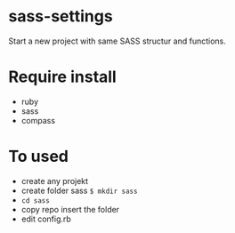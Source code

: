 sass-settings
=============

Start a new project with same SASS structur and functions.

# Require install
* ruby
* sass
* compass

# To used
* create any projekt
* create folder sass `$ mkdir sass`
* `cd sass`
* copy repo insert the folder
* edit config.rb
